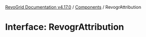 [RevoGrid Documentation v4.17.0](README.md) / [Components](Namespace.Components.md) / RevogrAttribution

# Interface: RevogrAttribution
